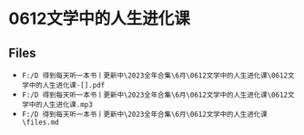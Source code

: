 # 0612文学中的人生进化课

## Files

- `F:/D 得到每天听一本书丨更新中\2023全年合集\6月\0612文学中的人生进化课\0612文学中的人生进化课-[].pdf`
- `F:/D 得到每天听一本书丨更新中\2023全年合集\6月\0612文学中的人生进化课\0612文学中的人生进化课.mp3`
- `F:/D 得到每天听一本书丨更新中\2023全年合集\6月\0612文学中的人生进化课\files.md`
